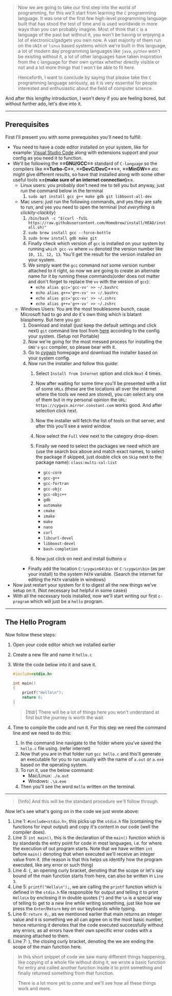 > Now we are going to take our first step into the world of programming, for this we'll start from learning the `C` programming language.
> It was one of the first few high-level programming language built that has stood the test of time and is used worldwide in more ways than you can probably imagine.
> Most of think that `C` is a language of the past but without it, you won't be having or enjoying a lot of electronics/gadgets you own now. A vast majority of them run on the `UNIX` or `linux` based systems which we're built in this language, a lot of modern day programming languages like `java`, `python` won't be existing without it, a lot of other languages have taken inspiration from the `C` language for their own syntax whether directly visible or not and a lot more things that I won't be able to fit here.
> 
> Henceforth, I want to conclude by saying that please take the `C` programming language seriously, as it is very essential for people interested and enthusiastic about the field of computer science.

And after this lengthy introduction, I won't deny if you are feeling bored, but without further ado, let's dive into it.

---
## Prerequisites

First I'll present you with some prerequisites you'll need to fulfill:
- You need to have a code editor installed on your system, like for example: [Visual Studio Code](http://code.visualstudio.com) along with extensions support and your config as you need it to function.
- We'll be following the **==GNU/GCC==** standard of `C-language` so the compilers like **==Turbo-C==**, **==DevC/DevC++==**, **==MinGW==** etc might give different results, so have that installed along with some other useful tools **==(make sure of an internet connection)==**.
	- Linux users: you probably don't need me to tell you but anyway, just run the command below in the terminal
		1. `sudo apt install gcc g++ make gdb git libboost-all-dev`
	- Mac users: just run the following commands, and yes they are safe to run, and yes you need to open the terminal (_not everything is clickity-clackity_)
		1. `/bin/bash -c "$(curl -fsSL https://raw.githubusercontent.com/Homebrew/install/HEAD/install.sh)"`
		2. `sudo brew install gcc --force-bottle`
		3. `sudo brew install gdb make git`
		4. Finally check which version of `gcc` is installed on your system by running `which gcc-vv` where `vv` denoted the version number like `10, 11, 12, 13`. You'll get the result for the version installed on your system.
		5. We simply want the `gcc` command not some version number attached to it right, so now we are going to create an alternate name for it by running these commands(order does not matter and don't forget to replace the `vv` with the version of `gcc`):
			- `echo alias gcc='gcc-vv' >> ~/.bashrc`
			- `echo alias g++='g++-vv' >> ~/.bashrc`
			- `echo alias gcc='gcc-vv' >> ~/.zshrc`
			- `echo alias g++='g++-vv' >> ~/.zshrc`
	- Windows Users: You are the most troublesome bunch, cause Microsoft had to go and do it's own thing which is blatant blasphemy. But here you go:
		1. Download and install (just keep the default settings and click next) `git` command line tool from [here](https://git-scm.com/download/win) according to the config your system. (Setup not Portable)
		2. Now we're going for the most messed process for installing the `GNU's` `gcc` compiler, so please bear with it.
		3. Go to [cygwin](http://cygwin.com) homepage and download the installer based on your system config.
		4. Now run the installer and follow this guide:
			1. Select `Install from Internet` option and click `Next` 4 times.
			2. Now after waiting for some time you'll be presented with a list of some `URLs` (these are the locations all over the internet where the tools we need are stored), you can select any one of them but in my personal opinion the `URL`: `https://cygwin.mirror.constant.com` works good. And after selection click next.
			3. Now the installer will fetch the list of tools on that server, and after this you'll see a weird window.
			4. Now select the `Full` view next to the category drop-down.
			5. Finally we need to select the packages we need which are (use the search box above and match exact names, to select the package if skipped, just double click on `Skip` next to the package name):
				`class:multi-col-list`
				
				- `gcc-core`
				- `gcc-g++`
				- `gcc-fortran`
				- `gcc-objc`
				- `gcc-objc++`
				- `gdb`
				- `automake`
				- `cmake`
				- `imake`
				- `make`
				- `nano`
				- `curl`
				- `libcurl-devel`
				- `libboost-devel`
				- `bash-completion`
			6. Now just click on next and install buttons u
		- Finally add the location `C:\cygwin64\bin` or `C:\cygwin\bin` (as per your install) to the system `PATH` variable. (Search the internet for editing the `PATH` variable in windows)
- Now just restart your system for it to digest all the new things we've setup on it. (Not necessary but helpful in some cases)
- With all the necessary tools installed, now we'll start writing our first `c-program` which will just be a `hello` program.
---

## The Hello Program

Now follow these steps:
1. Open your code editor which we installed earlier
2. Create a new file and name it `hello.c`
3. Write the code below into it and save it.
	```c
	#include<stdio.h>
	
	int main()
	{
		printf("Hello\n");
		return 0;
	}
	```
	> [!tldr] There will be a lot of things here you won't understand at first but the journey is worth the wait 	

4. Time to compile the code and run it. For this step we need the command line and we need to do this:
	1. In the command line navigate to the folder where you've saved the `hello.c` file using. (refer internet)
	2. Now that you are in that folder run `gcc hello.c` and this'll generate an executable for you to run usually with the name of `a.out` or `a.exe` based on the operating system.
	3. To run it, use the below command:
		- Mac/Linux: `./a.out`
		- Windows: `.\a.exe`
	4. Then you'll see the word `Hello` written on the terminal.

---

 > [!info] And this will be the standard procedure we'll follow through.

Now let's see what's going on in the code we just wrote above:

1. Line 1: `#include<stdio.h>`, this picks up the `stdio.h` file (containing the functions for input output) and copy it's content in our code (well the compiler does).
2. Line 3: `int main()`, this is the declaration of the `main()` function which is by standards the entry point for code in most languages, i.e. for where the execution of out program starts. Note that we have written `int` before `main()` denoting that when executed we'll receive an integer value from it. (the reason is that this helps us identify how the program executed, like any error or such thing)
3. Line 4: `{`, an opening curly bracket, denoting that the scope or let's say bound of the main function starts from here, can also be written in `Line 3`.
4. Line 5: `printf("Hello\n");`, we are calling the `printf` function which is defined in the `stdio.h` file responsible for output and telling it to print `Hello\n` by enclosing it in double quotes (`"`) and the `\n` is a special way of telling to get to a new line while writing something, just like how we press the `Enter`/`Return` key on our keyboards while typing.
5. Line 6: `return 0;`, as we mentioned earlier that main returns an integer value and `0` is something we all can agree on is the most basic number, hence returning it denotes that the code executed successfully without any errors, as all errors have their own specific error codes with a meaning attached to them.
6. Line 7: `}`, the closing curly bracket, denoting the we are ending the scope of the main function here.

> In this short snippet of code we saw many different things happening, like copying of a whole file without doing it, we wrote a basic function for entry and called another function inside it to print something and finally returned something from that function.
>
> There is a lot more yet to come and we'll see how all these things work and more.